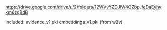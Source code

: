 https://drive.google.com/drive/u/2/folders/12WVvYZDJlW4OZbp_feDaEyhykm6zqBdB

included:
evidence_v1.pkl
embeddings_v1.pkl (from w2v)